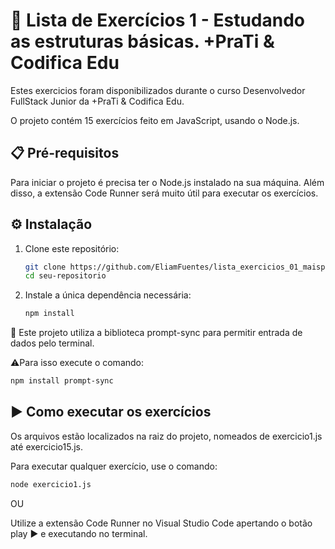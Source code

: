 # 📝 Lista de Exercícios 1 - Estudando as estruturas básicas. +PraTi & Codifica Edu

Estes exercicios foram disponibilizados durante o curso Desenvolvedor FullStack Junior da +PraTi & Codifica Edu.

O projeto contém 15 exercícios feito em JavaScript, usando o Node.js.

## 📋 Pré-requisitos

Para iniciar o projeto é precisa ter o Node.js instalado na sua máquina. Além disso, a extensão Code Runner será muito útil para executar os exercícios.

## ⚙️ Instalação

1. Clone este repositório:

    ```bash
    git clone https://github.com/EliamFuentes/lista_exercicios_01_maisprati
    cd seu-repositorio
    ```

2. Instale a única dependência necessária:

    ```bash
    npm install
    ```

🚨 Este projeto utiliza a biblioteca prompt-sync para permitir entrada de dados pelo terminal.

⚠️Para isso execute o comando:
```bash
npm install prompt-sync
```

## ▶️ Como executar os exercícios

Os arquivos estão localizados na raiz do projeto, nomeados de exercicio1.js até exercicio15.js.

Para executar qualquer exercício, use o comando:

```bash
node exercicio1.js
```

OU

Utilize a extensão Code Runner no Visual Studio Code apertando o botão play ▶️ e executando no terminal.
